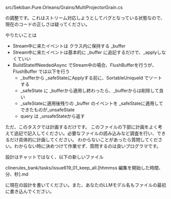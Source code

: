 src/Sekiban.Pure.Orleans/Grains/MultiProjectorGrain.cs

の調整です。これはストリーム対応しようとしてバグとなっている状態なので、現在のコードの正しさは疑ってください。

やりたいことは
- Stream中に来たイベントは クラス内に保持する _buffer
- Stream中に来たイベントは基本的に _buffer に追記するだけで、_applyしなくていい
- BuildStateIfNeededAsync でStream中の場合、FlushBufferを行うが、FlushBuffer では以下を行う
    - _bufferから _safeStateにApplyする前に、SortableUniqueId でソートする
    - _safeState に _bufferから適用し終わったら、_bufferからは削除して良い
    - _safeStateに適用後残りの _buffer のイベントを _safeStateに適用してできたものが_unsafeState
    - query は _unsafeStateから返す



ただ、このタスクでは計画するだけです。
このファイルの下部に計画をよく考えて追記で記入してください。必要なファイルの読み込みなど調査を行い、できるだけ具体的に計画してください。
わからないことがあったら質問してください。わからない時に決めつけて作業せず、質問するのは良いプログラマです。

設計はチャットではなく、以下の新しいファイル

clinerules_bank/tasks/issue619_01_keep_all.[hhmmss 編集を開始した時間、分、秒].md

に現在の設計を書いてください。また、あなたのLLMモデル名もファイルの最初に書き込んでください。
